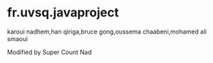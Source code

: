 fr.uvsq.javaproject
===================

karoui nadhem,han qiriga,bruce gong,oussema chaabeni,mohamed ali smaoui


Modified by Super Count
Nad
